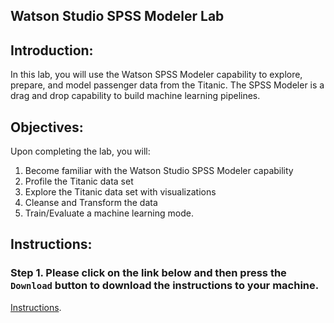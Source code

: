 ## Watson Studio SPSS Modeler Lab

## Introduction: 

In this lab, you will use the Watson SPSS Modeler capability to explore, prepare, and model passenger data from the Titanic. 
The SPSS Modeler is a drag and drop capability to build machine learning pipelines. 

## Objectives: 

Upon completing the lab, you will:

1. Become familiar with the Watson Studio SPSS Modeler capability
2. Profile the Titanic data set 
3. Explore the Titanic data set with visualizations
4. Cleanse and Transform the data 
5. Train/Evaluate a machine learning mode. 

## Instructions:

### Step 1.  Please click on the link below and then press the `Download` button to download the instructions to your machine.

[Instructions](https://github.com/bleonardb3/ThinkGov/blob/master/Lab-2/titanic-spss-modeler-edits%201.5.pdf). 

